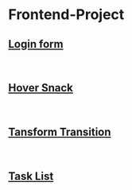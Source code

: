 # Frontend-Project

## [Login form](https://princesimform.github.io/Frontend-Project/login.html)

<br/>

## [Hover Snack](https://princesimform.github.io/Frontend-Project/hover_snack.html)

<br/>

## [Tansform Transition](https://princesimform.github.io/Frontend-Project/transform.html)

<br/>

## [Task List](https://princesimform.github.io/Frontend-Project/Task-List/)